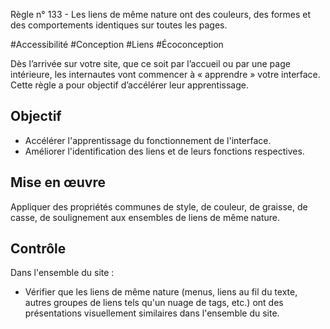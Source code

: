 
Règle n° 133  - Les liens de même nature ont des couleurs, des formes et des comportements identiques sur toutes les pages.

#Accessibilité #Conception #Liens #Écoconception

Dès l’arrivée sur votre site, que ce soit par l’accueil ou par une page intérieure, les internautes vont commencer à « apprendre » votre interface. Cette règle a pour objectif d’accélérer leur apprentissage.

Objectif
--------

*   Accélérer l'apprentissage du fonctionnement de l'interface.
*   Améliorer l'identification des liens et de leurs fonctions respectives.

Mise en œuvre
-------------

Appliquer des propriétés communes de style, de couleur, de graisse, de casse, de soulignement aux ensembles de liens de même nature.

Contrôle
--------

Dans l'ensemble du site :

*   Vérifier que les liens de même nature (menus, liens au fil du texte, autres groupes de liens tels qu'un nuage de tags, etc.) ont des présentations visuellement similaires dans l'ensemble du site.
